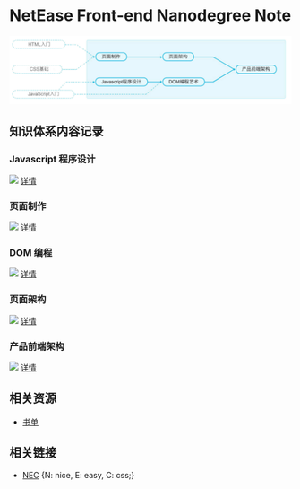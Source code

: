 # NetEase Front-end Nanodegree Note

![](img/C/career-path.jpg)

## 知识体系内容记录

### Javascript 程序设计

![](http://progressed.io/bar/70?title=Progress) [详情](JavascriptDesignPattern/JavascriptDesignPattern.md)

### 页面制作

![](http://progressed.io/bar/61?title=Progress) [详情](WebCreation/WebCreation.md)

### DOM 编程

![](http://progressed.io/bar/0?title=Progress) [详情](#)

### 页面架构

![](http://progressed.io/bar/0?title=Progress) [详情](#)

### 产品前端架构

![](http://progressed.io/bar/0?title=Progress) [详情](#)

## 相关资源

- [书单](Booklist.md)

## 相关链接

- [NEC](http://nec.netease.com/) {N: nice, E: easy, C: css;}